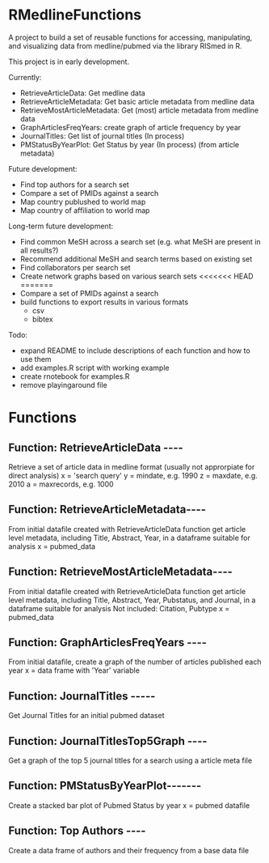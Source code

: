 # RMedlineFunctions

A project to build a set of reusable functions for accessing, manipulating, and visualizing data from medline/pubmed via the library RISmed in R. 

This project is in early development.

Currently:
- RetrieveArticleData: Get medline data 
- RetrieveArticleMetadata: Get basic article metadata from medline data
- RetrieveMostArticleMetadata: Get (most) article metadata from medline data
- GraphArticlesFreqYears: create graph of article frequency by year
- JournalTitles: Get list of journal titles (In process)
- PMStatusByYearPlot: Get Status by year (In process) (from article metadata)

Future development:
- Find top authors for a search set
- Compare a set of PMIDs against a search
- Map country publushed to world map
- Map country of affiliation to world map

Long-term future development: 
- Find common MeSH across a search set (e.g. what MeSH are present in all results?)
- Recommend additional MeSH and search terms based on existing set
- Find collaborators per search set
- Create network graphs based on various search sets
<<<<<<< HEAD
=======
- Compare a set of PMIDs against a search
- build functions to export results in various formats
  - csv
  - bibtex

Todo:
- expand README to include descriptions of each function and how to use them
- add examples.R script with working example
- create rnotebook for examples.R
- remove playingaround file

# Functions

## Function: RetrieveArticleData ----
Retrieve a set of article data in medline format (usually not approrpiate for direct analysis)
x = 'search query'
y = mindate, e.g. 1990
z = maxdate, e.g. 2010
a = maxrecords, e.g. 1000

## Function: RetrieveArticleMetadata----
From initial datafile created with RetrieveArticleData function get article level metadata, including Title, Abstract, Year, in a dataframe suitable for analysis
x = pubmed_data


## Function: RetrieveMostArticleMetadata----
From initial datafile created with RetrieveArticleData function get article level metadata, including  Title, Abstract, Year, Pubstatus, and Journal, in a dataframe suitable for analysis
Not included: Citation, Pubtype
x = pubmed_data

## Function: GraphArticlesFreqYears ----
From initial datafile, create a graph of the number of articles published each year
x = data frame with 'Year' variable

## Function: JournalTitles -----
Get Journal Titles for an initial pubmed dataset

## Function: JournalTitlesTop5Graph ----
Get a graph of the top 5 journal titles for a search using a article meta file

## Function: PMStatusByYearPlot-------
Create a stacked bar plot of Pubmed Status by year
x = pubmed datafile

## Function: Top Authors ---- 
Create a data frame of authors and their frequency from a base data file


